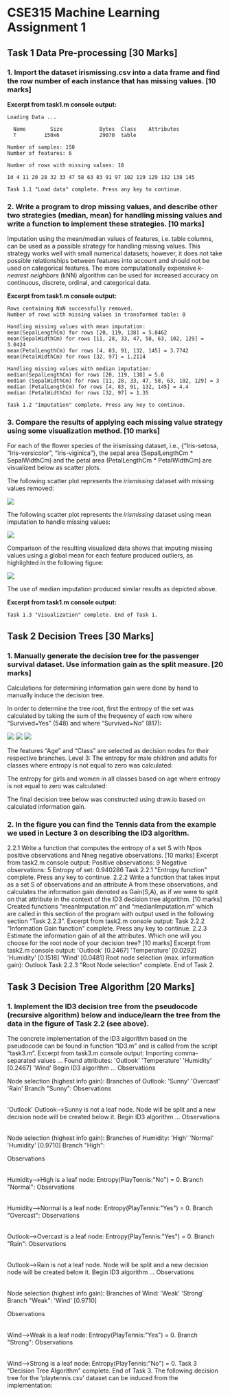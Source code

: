 # CSE315 Machine Learning Assignment 1

## Task 1 Data Pre-processing [30 Marks]

### 1. Import the dataset irismissing.csv into a data frame and find the row number of each instance that has missing values. [10 marks]

**Excerpt from task1.m console output:**

```
Loading Data ...

  Name        Size            Bytes  Class    Attributes
  T         150x6             29070  table

Number of samples: 150
Number of features: 6

Number of rows with missing values: 18

Id 4 11 20 28 32 33 47 58 63 83 91 97 102 119 129 132 138 145

Task 1.1 "Load data" complete. Press any key to continue.
```

### 2. Write a program to drop missing values, and describe other two strategies (median, mean) for handling missing values and write a function to implement these strategies. [10 marks]

Imputation using the mean/median values of features, i.e. table columns, can be used as a possible strategy for handling missing values. This strategy works well with small numerical datasets; however, it does not take possible relationships between features into account and should not be used on categorical features. The more computationally expensive *k-nearest neighbors* (kNN) algorithm can be used for increased accuracy on continuous, discrete, ordinal, and categorical data.

**Excerpt from task1.m console output:**

```
Rows containing NaN successfully removed.
Number of rows with missing values in transformed table: 0

Handling missing values with mean imputation:
mean(SepalLengthCm) for rows [20, 119, 138] = 5.8462
mean(SepalWidthCm) for rows [11, 28, 33, 47, 58, 63, 102, 129] = 3.0424
mean(PetalLengthCm) for rows [4, 83, 91, 132, 145] = 3.7742
mean(PetalWidthCm) for rows [32, 97] = 1.2114

Handling missing values with median imputation:
median(SepalLengthCm) for rows [20, 119, 138] = 5.8
median (SepalWidthCm) for rows [11, 28, 33, 47, 58, 63, 102, 129] = 3
median (PetalLengthCm) for rows [4, 83, 91, 132, 145] = 4.4
median (PetalWidthCm) for rows [32, 97] = 1.35

Task 1.2 "Imputation" complete. Press any key to continue.
```

### 3. Compare the results of applying each missing value strategy using some visualization method. [10 marks]

For each of the flower species of the irismissing dataset, i.e., {“Iris-setosa, “Iris-versicolor”, “Iris-viginica”}, the sepal area (SepalLengthCm * SepalWidthCm) and the petal area (PetalLengthCm * PetalWidthCm) are visualized below as scatter plots.

The following scatter plot represents the *irismissing* dataset with missing values removed:

![](img/fig-1.png)

The following scatter plot represents the *irismissing* dataset using mean imputation to handle missing values:

![](img/fig-2.png)

Comparison of the resulting visualized data shows that imputing missing values using a global mean for each feature produced outliers, as highlighted in the following figure:

![](img/fig-3.png)

The use of median imputation produced similar results as depicted above.

**Excerpt from task1.m console output:**

```Task 1.3 "Visualization" complete. End of Task 1.```


## Task 2 Decision Trees [30 Marks]

### 1. Manually generate the decision tree for the passenger survival dataset. Use information gain as the split measure. [20 marks]

Calculations for determining information gain were done by hand to manually induce the decision tree.

In order to determine the tree root, first the entropy of the set was calculated by taking the sum of the frequency of each row where “Survived=Yes” (548) and where “Survived=No” (817):

![](img/fig-4.png)
![](img/fig-5.png)
![](img/fig-6.png) 

The features “Age” and “Class” are selected as decision nodes for their respective branches. Level 3:
The entropy for male children and adults for classes where entropy is not equal to zero was calculated:


The entropy for girls and women in all classes based on age where entropy is not equal to zero was calculated:

The final decision tree below was constructed using draw.io based on calculated information gain.





### 2. In the figure you can find the Tennis data from the example we used in Lecture 3 on describing the ID3 algorithm.
2.2.1 Write a function that computes the entropy of a set S with Npos positive observations and Nneg negative observations. [10 marks]
Excerpt from task2.m console output:
   Positive observations: 9
   Negative observations: 5
   Entropy of set: 0.940286
Task 2.2.1 "Entropy function" complete. Press any key to continue.
2.2.2 Write a function that takes input as a set S of observations and an attribute A from these observations, and calculates the information gain denoted as Gain(S,A), as if we were to split on that attribute in the context of the ID3 decision tree algorithm. [10 marks]
Created functions “meanImputation.m” and “medianImputation.m” which are called in this section of the program with output used in the following section “Task 2.2.3”.
Excerpt from task2.m console output:
Task 2.2.2 "Information Gain function" complete. Press any key to continue.
2.2.3 Estimate the information gain of all the attributes. Which one will you choose for the root node of your decision tree? [10 marks]
Excerpt from task2.m console output:
   'Outlook'        [0.2467]
   'Temperature'    [0.0292]
   'Humidity'       [0.1518]
   'Wind'           [0.0481]
Root node selection (max. information gain): Outlook Task 2.2.3 "Root Node selection" complete. End of Task 2.

## Task 3 Decision Tree Algorithm [20 Marks]

### 1. Implement the ID3 decision tree from the pseudocode (recursive algorithm) below and induce/learn the tree from the data in the figure of Task 2.2 (see above).
The concrete implementation of the ID3 algorithm based on the pseudocode can be found in function “ID3.m” and is called from the script “task3.m”.
Excerpt from task3.m console output:
   Importing comma-separated values ...
Found attributes: 'Outlook' 'Temperature'
'Humidity'
[0.2467]
'Wind'
Begin ID3 algorithm ...
Observations
<table output redacted for space>
Node selection (highest info gain):
Branches of Outlook:
'Sunny'
'Overcast'
'Rain'
Branch "Sunny":
Observations
<table output redacted for space>
'Outlook'
Outlook-->Sunny is not a leaf node.
Node will be split and a new decision node will be created below it.
Begin ID3 algorithm ...
Observations
<table output redacted for space>
Node selection (highest info gain):
Branches of Humidity:
'High'
'Normal'
'Humidity'
[0.9710]
Branch "High":

Observations
<table output redacted for space>
Humidity-->High is a leaf node: Entropy(PlayTennis:"No") = 0.
Branch "Normal":
Observations
<table output redacted for space>
Humidity-->Normal is a leaf node: Entropy(PlayTennis:"Yes") = 0.
Branch "Overcast":
Observations
<table output redacted for space>
Outlook-->Overcast is a leaf node: Entropy(PlayTennis:"Yes") = 0.
Branch "Rain":
Observations
<table output redacted for space>
Outlook-->Rain is not a leaf node.
Node will be split and a new decision node will be created below it.
Begin ID3 algorithm ...
Observations
<table output redacted for space>
Node selection (highest info gain):
Branches of Wind:
'Weak'
'Strong'
Branch "Weak":
'Wind'    [0.9710]

   Observations
   <table output redacted for space>
Wind-->Weak is a leaf node: Entropy(PlayTennis:"Yes") = 0.
   Branch "Strong":
   Observations
   <table output redacted for space>
Wind-->Strong is a leaf node: Entropy(PlayTennis:"No") = 0.
Task 3 "Decision Tree Algorithm" complete. End of Task 3.
The following decision tree for the ‘playtennis.csv’ dataset can be induced from the implementation: